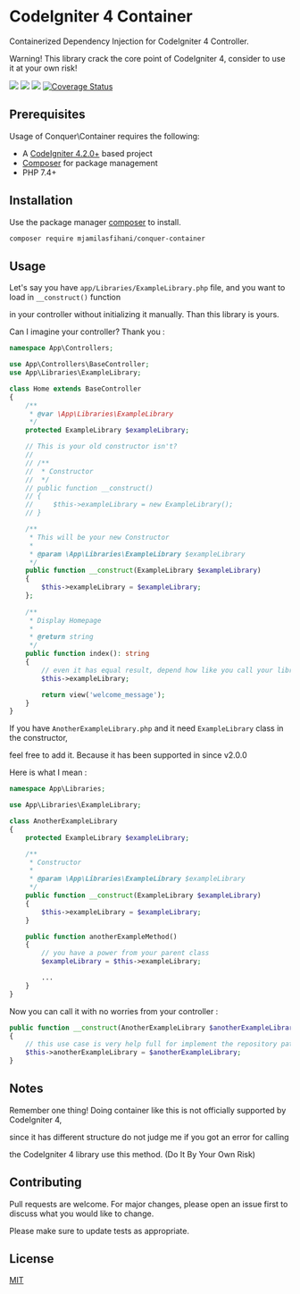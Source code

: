# CodeIgniter 4 Container
Containerized Dependency Injection for CodeIgniter 4 Controller.

Warning! This library crack the core point of CodeIgniter 4, consider to use it at your own risk!

[![](https://github.com/mjamilasfihani/conquer-container/workflows/PHPUnit/badge.svg)](https://github.com/mjamilasfihani/conquer-container/actions/workflows/phpunit.yml)
[![](https://github.com/mjamilasfihani/conquer-container/workflows/PHPStan/badge.svg)](https://github.com/mjamilasfihani/conquer-container/actions/workflows/phpstan.yml)
[![](https://github.com/mjamilasfihani/conquer-container/workflows/Deptrac/badge.svg)](https://github.com/mjamilasfihani/conquer-container/actions/workflows/deptrac.yml)
[![Coverage Status](https://coveralls.io/repos/github/mjamilasfihani/conquer-container/badge.svg?branch=develop)](https://coveralls.io/github/mjamilasfihani/conquer-container?branch=develop)

## Prerequisites
Usage of Conquer\Container requires the following:

- A [CodeIgniter 4.2.0+](https://github.com/codeigniter4/CodeIgniter4/) based project
- [Composer](https://getcomposer.org/) for package management
- PHP 7.4+

## Installation
Use the package manager [composer](https://getcomposer.org/) to install.

```bash
composer require mjamilasfihani/conquer-container
```

## Usage
Let's say you have `app/Libraries/ExampleLibrary.php` file, and you want to load in `__construct()` function

in your controller without initializing it manually. Than this library is yours.

Can I imagine your controller? Thank you :

```php
namespace App\Controllers;

use App\Controllers\BaseController;
use App\Libraries\ExampleLibrary;

class Home extends BaseController
{
    /**
     * @var \App\Libraries\ExampleLibrary
     */
    protected ExampleLibrary $exampleLibrary;

    // This is your old constructor isn't?
    //
    // /**
    //  * Constructor
    //  */
    // public function __construct()
    // {
    //     $this->exampleLibrary = new ExampleLibrary();
    // }

    /**
     * This will be your new Constructor
     *
     * @param \App\Libraries\ExampleLibrary $exampleLibrary
     */
    public function __construct(ExampleLibrary $exampleLibrary)
    {
        $this->exampleLibrary = $exampleLibrary;
    };
    
    /**
     * Display Homepage
     *
     * @return string
     */
    public function index(): string
    {
        // even it has equal result, depend how like you call your library :)
        $this->exampleLibrary;

        return view('welcome_message');
    }
}
```

If you have `AnotherExampleLibrary.php` and it need `ExampleLibrary` class in the constructor,

feel free to add it. Because it has been supported in since v2.0.0

Here is what I mean :

```php
namespace App\Libraries;

use App\Libraries\ExampleLibrary;

class AnotherExampleLibrary
{
    protected ExampleLibrary $exampleLibrary;

    /**
     * Constructor
     *
     * @param \App\Libraries\ExampleLibrary $exampleLibrary
     */
    public function __construct(ExampleLibrary $exampleLibrary)
    {
        $this->exampleLibrary = $exampleLibrary;
    }

    public function anotherExampleMethod()
    {
        // you have a power from your parent class
        $exampleLibrary = $this->exampleLibrary;

        ...
    }
}
```

Now you can call it with no worries from your controller :

```php
public function __construct(AnotherExampleLibrary $anotherExampleLibrary)
{
    // this use case is very help full for implement the repository pattern
    $this->anotherExampleLibrary = $anotherExampleLibrary;
}
```

## Notes
Remember one thing! Doing container like this is not officially supported by CodeIgniter 4,

since it has different structure do not judge me if you got an error for calling

the CodeIgniter 4 library use this method. (Do It By Your Own Risk)

## Contributing
Pull requests are welcome. For major changes, please open an issue first to discuss what you would like to change.

Please make sure to update tests as appropriate.

## License
[MIT](https://choosealicense.com/licenses/mit/)
